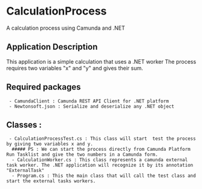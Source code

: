 # CalculationProcess
A calculation process using Camunda and .NET
## Application Description
This application is a simple calculation that uses a .NET worker
The process requires two variables "x" and "y" and gives their sum.
## Required packages
     - CamundaClient : Camunda REST API Client for .NET platform
     - Newtonsoft.json : Serialize and deserialize any .NET object 
## Classes :
     - CalculationProcessTest.cs : This class will start  test the process by giving two variables x and y.
      ##### PS : We can start the process directly from Camunda Platform Run Tasklist and give the two numbers in a Camunda form.
      - CalculationWorker.cs : This class represents a camunda external task worker. The .NET application will recognize it by its annotation "ExternalTask"
      - Program.cs : This the main class that will call the test class and start the external tasks workers.

